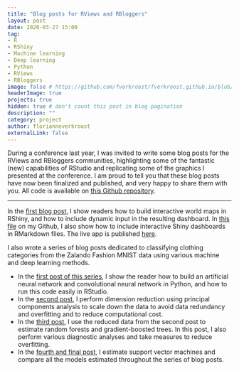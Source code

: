 ```yaml
---
title: "Blog posts for RViews and RBloggers"
layout: post
date: 2020-03-27 15:00
tag:
- R 
- RShiny
- Machine learning
- Deep learning
- Python
- RViews
- RBloggers
image: false # https://github.com/fverkroost/fverkroost.github.io/blob/master/assets/images/screenshot-zalando-fashion-mnist.png
headerImage: true
projects: true
hidden: true # don't count this post in blog pagination
description: ""
category: project
author: florianneverkroost
externalLink: false
---
```


During a conference last year, I was invited to write some blog posts for the RViews and RBloggers communities, 
highlighting some of the fantastic (new) capabilities of RStudio and replicating some of the graphics I
presented at the conference. I am proud to tell you that these blog posts have now been finalized and published,
and very happy to share them with you. All code is available on [this Github repository](https://github.com/fverkroost/RStudio-Blogs).

---

In the [first blog post](https://rviews.rstudio.com/2019/10/09/building-interactive-world-maps-in-shiny/), 
I show readers how to build interactive world maps in RShiny, and how to include dynamic input in the resulting dashboard. 
In [this file](https://github.com/fverkroost/RStudio-Blogs/blob/master/interactive_worldmap_shiny_embedded.Rmd) 
on my Github, I also show how to include interactive Shiny dashboards in RMarkdown files. The live app is published [here](https://fverkroost.shinyapps.io/interactive_worldmap_app/).

I also wrote a series of blog posts dedicated to classifying clothing categories from the Zalando Fashion MNIST data
using various machine and deep learning methods.

- In the [first post of this series](https://rviews.rstudio.com/2019/11/11/a-comparison-of-methods-for-predicting-clothing-classes-using-the-fashion-mnist-dataset-in-rstudio-and-python-part-1/), 
I show the reader how to build an artificial neural network and convolutional neural 
network in Python, and how to run this code easily in RStudio.
- In the [second post](https://rviews.rstudio.com/2020/03/03/predicting-clothing-classes-part-2/), 
I perform dimension reduction using principal components analysis to scale down the data to
avoid data redundancy and overfitting and to reduce computational cost.
- In the [third post](https://rviews.rstudio.com/2020/03/10/comparing-machine-learning-algorithms-for-predicting-clothing-classes-part-3/), 
I use the reduced data from the second post to estimate random forests and gradient-boosted trees. 
In this post, I also perform various diagnostic analyses and take measures to reduce overfitting.
- In the [fourth and final post](https://rviews.rstudio.com/2020/03/24/comparing-machine-learning-algorithms-for-predicting-clothing-classes-part-4/), 
I estimate support vector machines and compare all the models estimated throughout the series of blog posts.
